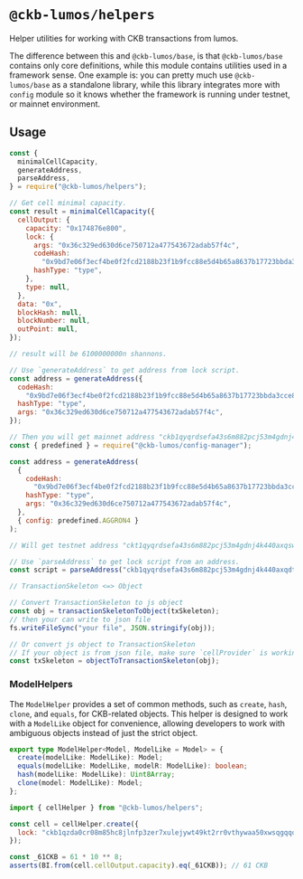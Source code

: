 # `@ckb-lumos/helpers`

Helper utilities for working with CKB transactions from lumos.

The difference between this and `@ckb-lumos/base`, is that `@ckb-lumos/base` contains only core definitions, while this module contains utilities used in a framework sense. One example is: you can pretty much use `@ckb-lumos/base` as a standalone library, while this library integrates more with `config` module so it knows whether the framework is running under testnet, or mainnet environment.

## Usage

```javascript
const {
  minimalCellCapacity,
  generateAddress,
  parseAddress,
} = require("@ckb-lumos/helpers");

// Get cell minimal capacity.
const result = minimalCellCapacity({
  cellOutput: {
    capacity: "0x174876e800",
    lock: {
      args: "0x36c329ed630d6ce750712a477543672adab57f4c",
      codeHash:
        "0x9bd7e06f3ecf4be0f2fcd2188b23f1b9fcc88e5d4b65a8637b17723bbda3cce8",
      hashType: "type",
    },
    type: null,
  },
  data: "0x",
  blockHash: null,
  blockNumber: null,
  outPoint: null,
});

// result will be 6100000000n shannons.

// Use `generateAddress` to get address from lock script.
const address = generateAddress({
  codeHash:
    "0x9bd7e06f3ecf4be0f2fcd2188b23f1b9fcc88e5d4b65a8637b17723bbda3cce8",
  hashType: "type",
  args: "0x36c329ed630d6ce750712a477543672adab57f4c",
});

// Then you will get mainnet address "ckb1qyqrdsefa43s6m882pcj53m4gdnj4k440axqdt9rtd", or you can generate testnet address by
const { predefined } = require("@ckb-lumos/config-manager");

const address = generateAddress(
  {
    codeHash:
      "0x9bd7e06f3ecf4be0f2fcd2188b23f1b9fcc88e5d4b65a8637b17723bbda3cce8",
    hashType: "type",
    args: "0x36c329ed630d6ce750712a477543672adab57f4c",
  },
  { config: predefined.AGGRON4 }
);

// Will get testnet address "ckt1qyqrdsefa43s6m882pcj53m4gdnj4k440axqswmu83".

// Use `parseAddress` to get lock script from an address.
const script = parseAddress("ckb1qyqrdsefa43s6m882pcj53m4gdnj4k440axqdt9rtd");

// TransactionSkeleton <=> Object

// Convert TransactionSkeleton to js object
const obj = transactionSkeletonToObject(txSkeleton);
// then your can write to json file
fs.writeFileSync("your file", JSON.stringify(obj));

// Or convert js object to TransactionSkeleton
// If your object is from json file, make sure `cellProvider` is working properly.
const txSkeleton = objectToTransactionSkeleton(obj);
```

### ModelHelpers

The `ModelHelper` provides a set of common methods, such as `create`, `hash`, `clone`, and `equals`, for CKB-related objects.
This helper is designed to work with a `ModelLike` object for convenience, allowing developers to work with ambiguous objects instead of just the strict object.

```ts
export type ModelHelper<Model, ModelLike = Model> = {
  create(modelLike: ModelLike): Model;
  equals(modelLike: ModelLike, modelR: ModelLike): boolean;
  hash(modelLike: ModelLike): Uint8Array;
  clone(model: ModelLike): Model;
};
```

```javascript
import { cellHelper } from "@ckb-lumos/helpers";

const cell = cellHelper.create({
  lock: "ckb1qzda0cr08m85hc8jlnfp3zer7xulejywt49kt2rr0vthywaa50xwsqgqqqqqqqqqqqqqqqqqqqqqqqqqqqqqqqq5m759c",
});

const _61CKB = 61 * 10 ** 8;
asserts(BI.from(cell.cellOutput.capacity).eq(_61CKB)); // 61 CKB
```
